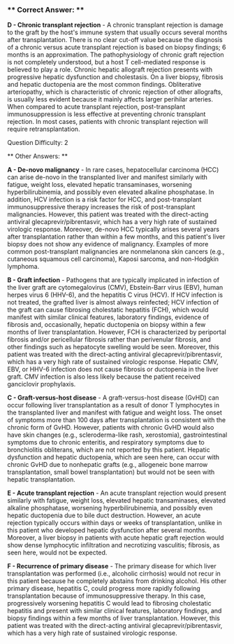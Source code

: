 ### ** Correct Answer: **

**D - Chronic transplant rejection** - A chronic transplant rejection is damage to the graft by the host's immune system that usually occurs several months after transplantation. There is no clear cut-off value because the diagnosis of a chronic versus acute transplant rejection is based on biopsy findings; 6 months is an approximation. The pathophysiology of chronic graft rejection is not completely understood, but a host T cell-mediated response is believed to play a role. Chronic hepatic allograft rejection presents with progressive hepatic dysfunction and cholestasis. On a liver biopsy, fibrosis and hepatic ductopenia are the most common findings. Obliterative arteriopathy, which is characteristic of chronic rejection of other allografts, is usually less evident because it mainly affects larger perihilar arteries. When compared to acute transplant rejection, post-transplant immunosuppression is less effective at preventing chronic transplant rejection. In most cases, patients with chronic transplant rejection will require retransplantation.

Question Difficulty: 2

** Other Answers: **

**A - De-novo malignancy** - In rare cases, hepatocellular carcinoma (HCC) can arise de-novo in the transplanted liver and manifest similarly with fatigue, weight loss, elevated hepatic transaminases, worsening hyperbilirubinemia, and possibly even elevated alkaline phosphatase. In addition, HCV infection is a risk factor for HCC, and post-transplant immunosuppressive therapy increases the risk of post-transplant malignancies. However, this patient was treated with the direct-acting antiviral glecaprevir/pibrentasvir, which has a very high rate of sustained virologic response. Moreover, de-novo HCC typically arises several years after transplantation rather than within a few months, and this patient's liver biopsy does not show any evidence of malignancy. Examples of more common post-transplant malignancies are nonmelanona skin cancers (e.g., cutaneous squamous cell carcinoma), Kaposi sarcoma, and non-Hodgkin lymphoma.

**B - Graft infection** - Pathogens that are typically implicated in infection of the liver graft are cytomegalovirus (CMV), Ebstein-Barr virus (EBV), human herpes virus 6 (HHV-6), and the hepatitis C virus (HCV). If HCV infection is not treated, the grafted liver is almost always reinfected; HCV infection of the graft can cause fibrosing cholestatic hepatitis (FCH), which would manifest with similar clinical features, laboratory findings, evidence of fibrosis and, occasionally, hepatic ductopenia on biopsy within a few months of liver transplantation. However, FCH is characterized by periportal fibrosis and/or pericellular fibrosis rather than perivenular fibrosis, and other findings such as hepatocyte swelling would be seen. Moreover, this patient was treated with the direct-acting antiviral glecaprevir/pibrentasvir, which has a very high rate of sustained virologic response. Hepatic CMV, EBV, or HHV-6 infection does not cause fibrosis or ductopenia in the liver graft. CMV infection is also less likely because the patient received ganciclovir prophylaxis.

**C - Graft-versus-host disease** - A graft-versus-host disease (GvHD) can occur following liver transplantation as a result of donor T lymphocytes in the transplanted liver and manifest with fatigue and weight loss. The onset of symptoms more than 100 days after transplantation is consistent with the chronic form of GvHD. However, patients with chronic GvHD would also have skin changes (e.g., scleroderma-like rash, xerostomia), gastrointestinal symptoms due to chronic enteritis, and respiratory symptoms due to bronchiolitis obliterans, which are not reported by this patient. Hepatic dysfunction and hepatic ductopenia, which are seen here, can occur with chronic GvHD due to nonhepatic grafts (e.g., allogeneic bone marrow transplantation, small bowel transplantation) but would not be seen with hepatic transplantation.

**E - Acute transplant rejection** - An acute transplant rejection would present similarly with fatigue, weight loss, elevated hepatic transaminases, elevated alkaline phosphatase, worsening hyperbilirubinemia, and possibly even hepatic ductopenia due to bile duct destruction. However, an acute rejection typically occurs within days or weeks of transplantation, unlike in this patient who developed hepatic dysfunction after several months. Moreover, a liver biopsy in patients with acute hepatic graft rejection would show dense lymphocytic infiltration and necrotizing vasculitis; fibrosis, as seen here, would not be expected.

**F - Recurrence of primary disease** - The primary disease for which liver transplantation was performed (i.e., alcoholic cirrhosis) would not recur in this patient because he completely abstains from drinking alcohol. His other primary disease, hepatitis C, could progress more rapidly following transplantation because of immunosuppressive therapy. In this case, progressively worsening hepatitis C would lead to fibrosing cholestatic hepatitis and present with similar clinical features, laboratory findings, and biopsy findings within a few months of liver transplantation. However, this patient was treated with the direct-acting antiviral glecaprevir/pibrentasvir, which has a very high rate of sustained virologic response.

